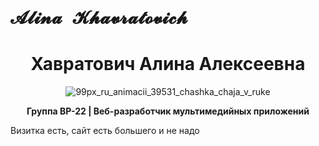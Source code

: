 # <pre>𝓐𝓵𝓲𝓷𝓪 𝓚𝓱𝓪𝓿𝓻𝓪𝓽𝓸𝓿𝓲𝓬𝓱</pre>
<div align="center">

#  Хавратович Алина Алексеевна

![99px_ru_animacii_39531_chashka_chaja_v_ruke](https://github.com/user-attachments/assets/948ad3a8-983c-47d7-bbc0-913bca06abf7)

**Группа ВР-22 | Веб-разработчик мультимедийных приложений**
</div>
Визитка есть, сайт есть большего и не надо
